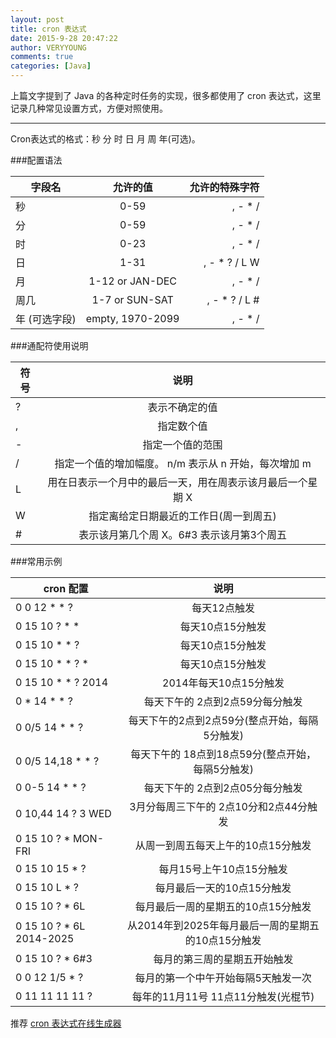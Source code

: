 ```yaml
---
layout: post
title: cron 表达式
date: 2015-9-28 20:47:22
author: VERYYOUNG
comments: true
categories: [Java]
---
```

上篇文字提到了 Java 的各种定时任务的实现，很多都使用了 cron 表达式，这里记录几种常见设置方式，方便对照使用。

<!-- more -->

----------

Cron表达式的格式：秒 分 时 日 月 周 年(可选)。
   
###配置语法
<br>

| 字段名                 |允许的值                       |允许的特殊字符    |
| --------------------- |:-----------------------------:|----------------:| 
|秒                     | 0-59                          | , - * /         |
|分                     | 0-59                          | , - * /         |
|时                     | 0-23                          | , - * /         |
|日                     | 1-31                          | , - * ? / L W 	 |
|月                     | 1-12 or JAN-DEC               | , - * /         |
|周几                   | 1-7 or SUN-SAT                | , - * ? / L #   |
|年 (可选字段)           | empty, 1970-2099              | , - * /         |

###通配符使用说明
<br>


| 符号   | 说明   | 
| ------ |:----:  |
| ?      | 表示不确定的值 |  
| ,      |   指定数个值 | 
| -      |    指定一个值的范围 | 
| /      | 指定一个值的增加幅度。 n/m 表示从 n 开始，每次增加 m |
| L      | 用在日表示一个月中的最后一天，用在周表示该月最后一个星期 X |
| W 	 | 指定离给定日期最近的工作日(周一到周五) |
| #		 | 表示该月第几个周 X。6#3 表示该月第3个周五 |



###常用示例
<br>

| cron 配置 |	说明 |
| ------ |:----:  |
| 0 0 12 * * ? | 每天12点触发 |
| 0 15 10 ? * * | 每天10点15分触发 |
| 0 15 10 * * ?	| 每天10点15分触发 |
| 0 15 10 * * ? * | 每天10点15分触发 |
| 0 15 10 * * ? 2014 | 2014年每天10点15分触发 |
| 0 * 14 * * ?	| 每天下午的 2点到2点59分每分触发 |
| 0 0/5 14 * * ? | 每天下午的2点到2点59分(整点开始，每隔5分触发) |
| 0 0/5 14,18 * * ? | 每天下午的 18点到18点59分(整点开始，每隔5分触发) |
| 0 0-5 14 * * ? | 每天下午的 2点到2点05分每分触发 |
| 0 10,44 14 ? 3 WED | 3月分每周三下午的 2点10分和2点44分触发 |
| 0 15 10 ? * MON-FRI	| 从周一到周五每天上午的10点15分触发 |
| 0 15 10 15 * ? | 每月15号上午10点15分触发 |
| 0 15 10 L * ?	| 每月最后一天的10点15分触发 |
| 0 15 10 ? * 6L | 每月最后一周的星期五的10点15分触发 |
| 0 15 10 ? * 6L 2014-2025 | 从2014年到2025年每月最后一周的星期五的10点15分触发 |
| 0 15 10 ? * 6#3	| 每月的第三周的星期五开始触发 |
| 0 0 12 1/5 * ?	| 每月的第一个中午开始每隔5天触发一次 |
| 0 11 11 11 11 ?	| 每年的11月11号 11点11分触发(光棍节) |


推荐 [cron 表达式在线生成器](http://pdtools.net/tools/becron.jsp)